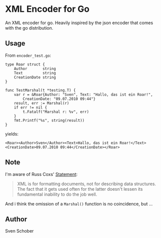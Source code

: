 # XML Encoder for Go

An XML encoder for go. Heavily inspired by the json encoder that
comes with the go distribution.

## Usage

From `encoder_test.go`:

    type Roar struct {
        Author       string
        Text         string
        CreationDate string
    }

    func TestMarshal(t *testing.T) {
        var r = &Roar{Author: "Sven", Text: "Hallo, das ist ein Roar!",
            CreationDate: "09.07.2010 09:44"}
        result, err := Marshal(r)
        if err != nil {
            t.Fatalf("Marshal r: %v", err)
        }
        fmt.Printf("%s", string(result))
    }

yields:

    <Roar><Author>Sven</Author><Text>Hallo, das ist ein Roar!</Text><CreationDate>09.07.2010 09:44</CreationDate></Roar>

## Note

I'm aware of Russ Coxs' [Statement][mail]:

> XML is for formatting documents, not for describing data
> structures.  The fact that it gets used often for the latter
> doesn't lessen its fundamental inability to do the job well.

And i think the omission of a `Marshal()` function is no
coincidence, but ...

## Author

Sven Schober

[mail]: http://groups.google.com/group/golang-nuts/msg/3a1efaf073cc692c?
